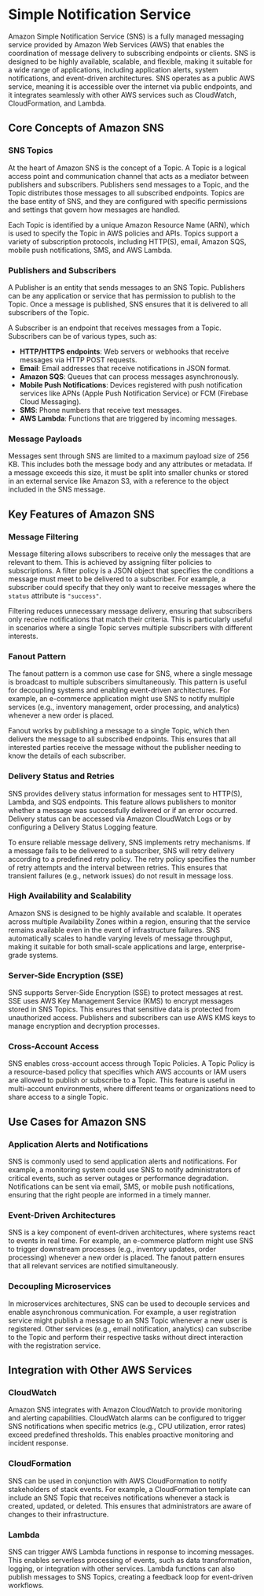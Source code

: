 # Simple Notification Service

Amazon Simple Notification Service (SNS) is a fully managed messaging service provided by Amazon Web Services (AWS) that enables the coordination of message delivery to subscribing endpoints or clients. SNS is designed to be highly available, scalable, and flexible, making it suitable for a wide range of applications, including application alerts, system notifications, and event-driven architectures. SNS operates as a public AWS service, meaning it is accessible over the internet via public endpoints, and it integrates seamlessly with other AWS services such as CloudWatch, CloudFormation, and Lambda.

## Core Concepts of Amazon SNS

### SNS Topics

At the heart of Amazon SNS is the concept of a Topic. A Topic is a logical access point and communication channel that acts as a mediator between publishers and subscribers. Publishers send messages to a Topic, and the Topic distributes those messages to all subscribed endpoints. Topics are the base entity of SNS, and they are configured with specific permissions and settings that govern how messages are handled.

Each Topic is identified by a unique Amazon Resource Name (ARN), which is used to specify the Topic in AWS policies and APIs. Topics support a variety of subscription protocols, including HTTP(S), email, Amazon SQS, mobile push notifications, SMS, and AWS Lambda.

### Publishers and Subscribers

A Publisher is an entity that sends messages to an SNS Topic. Publishers can be any application or service that has permission to publish to the Topic. Once a message is published, SNS ensures that it is delivered to all subscribers of the Topic.

A Subscriber is an endpoint that receives messages from a Topic. Subscribers can be of various types, such as:

- **HTTP/HTTPS endpoints**: Web servers or webhooks that receive messages via HTTP POST requests.
- **Email**: Email addresses that receive notifications in JSON format.
- **Amazon SQS**: Queues that can process messages asynchronously.
- **Mobile Push Notifications**: Devices registered with push notification services like APNs (Apple Push Notification Service) or FCM (Firebase Cloud Messaging).
- **SMS**: Phone numbers that receive text messages.
- **AWS Lambda**: Functions that are triggered by incoming messages.

### Message Payloads

Messages sent through SNS are limited to a maximum payload size of 256 KB. This includes both the message body and any attributes or metadata. If a message exceeds this size, it must be split into smaller chunks or stored in an external service like Amazon S3, with a reference to the object included in the SNS message.

## Key Features of Amazon SNS

### Message Filtering

Message filtering allows subscribers to receive only the messages that are relevant to them. This is achieved by assigning filter policies to subscriptions. A filter policy is a JSON object that specifies the conditions a message must meet to be delivered to a subscriber. For example, a subscriber could specify that they only want to receive messages where the `status` attribute is `"success"`.

Filtering reduces unnecessary message delivery, ensuring that subscribers only receive notifications that match their criteria. This is particularly useful in scenarios where a single Topic serves multiple subscribers with different interests.

### Fanout Pattern

The fanout pattern is a common use case for SNS, where a single message is broadcast to multiple subscribers simultaneously. This pattern is useful for decoupling systems and enabling event-driven architectures. For example, an e-commerce application might use SNS to notify multiple services (e.g., inventory management, order processing, and analytics) whenever a new order is placed.

Fanout works by publishing a message to a single Topic, which then delivers the message to all subscribed endpoints. This ensures that all interested parties receive the message without the publisher needing to know the details of each subscriber.

### Delivery Status and Retries

SNS provides delivery status information for messages sent to HTTP(S), Lambda, and SQS endpoints. This feature allows publishers to monitor whether a message was successfully delivered or if an error occurred. Delivery status can be accessed via Amazon CloudWatch Logs or by configuring a Delivery Status Logging feature.

To ensure reliable message delivery, SNS implements retry mechanisms. If a message fails to be delivered to a subscriber, SNS will retry delivery according to a predefined retry policy. The retry policy specifies the number of retry attempts and the interval between retries. This ensures that transient failures (e.g., network issues) do not result in message loss.

### High Availability and Scalability

Amazon SNS is designed to be highly available and scalable. It operates across multiple Availability Zones within a region, ensuring that the service remains available even in the event of infrastructure failures. SNS automatically scales to handle varying levels of message throughput, making it suitable for both small-scale applications and large, enterprise-grade systems.

### Server-Side Encryption (SSE)

SNS supports Server-Side Encryption (SSE) to protect messages at rest. SSE uses AWS Key Management Service (KMS) to encrypt messages stored in SNS Topics. This ensures that sensitive data is protected from unauthorized access. Publishers and subscribers can use AWS KMS keys to manage encryption and decryption processes.

### Cross-Account Access

SNS enables cross-account access through Topic Policies. A Topic Policy is a resource-based policy that specifies which AWS accounts or IAM users are allowed to publish or subscribe to a Topic. This feature is useful in multi-account environments, where different teams or organizations need to share access to a single Topic.

## Use Cases for Amazon SNS

### Application Alerts and Notifications

SNS is commonly used to send application alerts and notifications. For example, a monitoring system could use SNS to notify administrators of critical events, such as server outages or performance degradation. Notifications can be sent via email, SMS, or mobile push notifications, ensuring that the right people are informed in a timely manner.

### Event-Driven Architectures

SNS is a key component of event-driven architectures, where systems react to events in real time. For example, an e-commerce platform might use SNS to trigger downstream processes (e.g., inventory updates, order processing) whenever a new order is placed. The fanout pattern ensures that all relevant services are notified simultaneously.

### Decoupling Microservices

In microservices architectures, SNS can be used to decouple services and enable asynchronous communication. For example, a user registration service might publish a message to an SNS Topic whenever a new user is registered. Other services (e.g., email notification, analytics) can subscribe to the Topic and perform their respective tasks without direct interaction with the registration service.

## Integration with Other AWS Services

### CloudWatch

Amazon SNS integrates with Amazon CloudWatch to provide monitoring and alerting capabilities. CloudWatch alarms can be configured to trigger SNS notifications when specific metrics (e.g., CPU utilization, error rates) exceed predefined thresholds. This enables proactive monitoring and incident response.

### CloudFormation

SNS can be used in conjunction with AWS CloudFormation to notify stakeholders of stack events. For example, a CloudFormation template can include an SNS Topic that receives notifications whenever a stack is created, updated, or deleted. This ensures that administrators are aware of changes to their infrastructure.

### Lambda

SNS can trigger AWS Lambda functions in response to incoming messages. This enables serverless processing of events, such as data transformation, logging, or integration with other services. Lambda functions can also publish messages to SNS Topics, creating a feedback loop for event-driven workflows.
